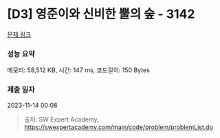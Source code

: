 # [D3] 영준이와 신비한 뿔의 숲 - 3142 

[문제 링크](https://swexpertacademy.com/main/code/problem/problemDetail.do?contestProbId=AV_6xWk6sbADFAWS) 

### 성능 요약

메모리: 58,512 KB, 시간: 147 ms, 코드길이: 150 Bytes

### 제출 일자

2023-11-14 00:08



> 출처: SW Expert Academy, https://swexpertacademy.com/main/code/problem/problemList.do